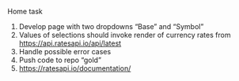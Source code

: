 Home task
1. Develop page with two dropdowns “Base” and “Symbol”
2. Values of selections should invoke render of currency rates from https://api.ratesapi.io/api/latest
3. Handle possible error cases
4. Push code to repo “gold”
5. https://ratesapi.io/documentation/
